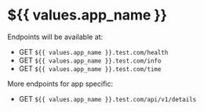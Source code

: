 # ${{ values.app_name }}

Endpoints will be available at:
- GET `${{ values.app_name }}.test.com/health`
- GET `${{ values.app_name }}.test.com/info`
- GET `${{ values.app_name }}.test.com/time`

More endpoints for app specific:
- GET `${{ values.app_name }}.test.com/api/v1/details`

<!-- ## ArgoCD Deployment 
To deploy the ArgoCD with helm, we need to run following command to get the dependencies for our chart.

```
helm dependency build charts/argocd
```

Now install our ArgoCD helm chart to execute the ArgoCD App. 

```
helm install my-argocd charts\argocd --values charts\argocd\values-argo.yaml --namespace argocd --create-namespace
```

To apply the updated helm chart.
```
helm upgrade my-argocd charts\argocd --values charts\argocd\values-argo.yaml --namespace argocd 
```

To unintall helm chart 
```
helm uninstall my-argocd  --namespace argocd
```

To see the pods of ArgoCD.

```
kubectl get po -n argocd
```

### Get the admin password of the ArgoCD app

See the list of secrets

```
kubectl get secrets -n argocd
```

Output:
```
NAME                              TYPE                 DATA   AGE
argocd-initial-admin-secret       Opaque               1      101m
argocd-notifications-secret       Opaque               0      4m28s
argocd-redis                      Opaque               1      101m
argocd-secret                     Opaque               3      4m28s
sh.helm.release.v1.my-argocd.v1   helm.sh/release.v1   1      4m32s
```

We are interested in the secret `argocd-initial-admin-secret` because it contains admin password. 

*Step A:*
```
kubectl get secrets argocd-initial-admin-secret -n argocd -o yaml
```

*Step B:*
```
echo <encoded-password> | base64 -d
```

## Settinng Up Actions Runner Controller (Self-hosted)

For official documentation visit [this](#https://github.com/actions/actions-runner-controller/blob/master/docs/quickstart.md).


### Step 1: Install cert-manager in your cluster.

```
helm repo add cert-manager https://charts.jetstack.io
helm install my-cert-manager cert-manager/cert-manager --version 1.17.1
```

OR 

```
kubectl apply -f https://github.com/cert-manager/cert-manager/releases/download/v1.17.1/cert-manager.yaml
```

### Step 2: Generate a Personal Access Token (PAT) for ARC to authenticate with GitHub.

- Login to your GitHub account and Navigate to **[Create new Token](#https://github.com/settings/tokens/new)**.
- Select repo.
- Click Generate Token and then copy the token locally ( we’ll need it later).

### Step 3: Deploy and configure ARC on your K8s cluster.

**Add repository**
```
helm repo add actions-runner-controller https://actions-runner-controller.github.io/actions-runner-controller
```

**Install Helm chart**

```
helm upgrade --install --namespace actions-runner-system --create-namespace\
  --set=authSecret.create=true\
  --set=authSecret.github_token="REPLACE_YOUR_TOKEN_HERE"\
  --wait actions-runner-controller actions-runner-controller/actions-runner-controller
```

**note:-** Replace REPLACE_YOUR_TOKEN_HERE with your PAT that was generated previously.

Verifly runner Pods are up and running.

```
kubectl get pod -n actions-runner-system
```

### Step 4: Create the GitHub self hosted runners and configure to run against your repository.

Create a `runnerdeployment.yaml` file and copy the following YAML contents into it:

```
apiVersion: actions.summerwind.dev/v1alpha1
kind: RunnerDeployment
metadata:
  name: example-runnerdeploy
spec:
  replicas: 1
  template:
    spec:
      repository: mumoshu/actions-runner-controller-ci
```

***note:-** Replace "mumoshu/actions-runner-controller-ci" with the name of the GitHub repository the runner will be associated with.

Apply this file to your K8s cluster.
```
kubectl apply -f runnerdeployment.yaml -n actions-runner-system
```

Important:

We can performing above steps using followinv manifest.

```
cat << EOF | kubectl apply -n actions-runner-system -f -
apiVersion: actions.summerwind.dev/v1alpha1
kind: RunnerDeployment
metadata:
  name: self-hosted-runner
spec:
  replicas: 1
  template:
    spec:
      repository: asadhanif3188/Python-App-with-ArgoCD
EOF
```

### Step 5: Verify that your setup is successful:

```
kubectl get runners
kubectl get pods
```

 -->
